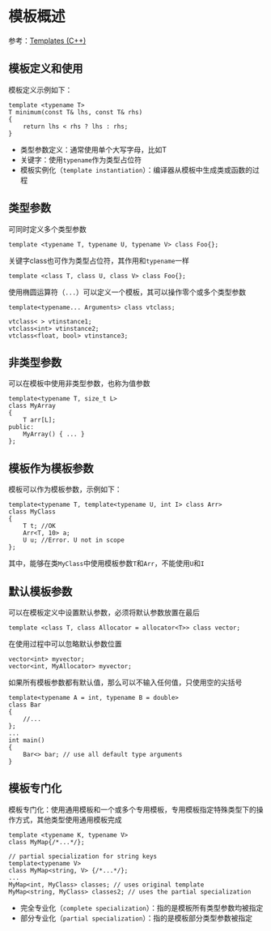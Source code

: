 
# 模板概述

参考：[Templates (C++)](https://docs.microsoft.com/en-us/cpp/cpp/templates-cpp?view=vs-2019#defining-and-using-templates)

## 模板定义和使用

模板定义示例如下：

```
template <typename T>
T minimum(const T& lhs, const T& rhs)
{
    return lhs < rhs ? lhs : rhs;
}
```

* 类型参数定义：通常使用单个大写字母，比如T
* 关键字：使用`typename`作为类型占位符
* 模板实例化（`template instantiation`）：编译器从模板中生成类或函数的过程

## 类型参数

可同时定义多个类型参数

```
template <typename T, typename U, typename V> class Foo{};
```

关键字class也可作为类型占位符，其作用和`typename`一样

```
template <class T, class U, class V> class Foo{};
```

使用椭圆运算符（`...`）可以定义一个模板，其可以操作零个或多个类型参数

```
template<typename... Arguments> class vtclass;

vtclass< > vtinstance1;
vtclass<int> vtinstance2;
vtclass<float, bool> vtinstance3;
```

## 非类型参数

可以在模板中使用非类型参数，也称为值参数

```
template<typename T, size_t L>
class MyArray
{
    T arr[L];
public:
    MyArray() { ... }
};
```

## 模板作为模板参数

模板可以作为模板参数，示例如下：

```
template<typename T, template<typename U, int I> class Arr>
class MyClass
{
    T t; //OK
    Arr<T, 10> a;
    U u; //Error. U not in scope
};
```

其中，能够在类`MyClass`中使用模板参数`T`和`Arr`，不能使用`U`和`I`

## 默认模板参数

可以在模板定义中设置默认参数，必须将默认参数放置在最后

```
template <class T, class Allocator = allocator<T>> class vector;
```

在使用过程中可以忽略默认参数位置

```
vector<int> myvector;
vector<int, MyAllocator> myvector;
```

如果所有模板参数都有默认值，那么可以不输入任何值，只使用空的尖括号

```
template<typename A = int, typename B = double>
class Bar
{
    //...
};
...
int main()
{
    Bar<> bar; // use all default type arguments
}
```

## 模板专门化

模板专门化：使用通用模板和一个或多个专用模板，专用模板指定特殊类型下的操作方式，其他类型使用通用模板完成

```
template <typename K, typename V>
class MyMap{/*...*/};

// partial specialization for string keys
template<typename V>
class MyMap<string, V> {/*...*/};
...
MyMap<int, MyClass> classes; // uses original template
MyMap<string, MyClass> classes2; // uses the partial specialization
```

* 完全专业化（`complete specialization`）：指的是模板所有类型参数均被指定
* 部分专业化（`partial specialization`）：指的是模板部分类型参数被指定